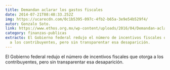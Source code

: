 ```yaml
---
title: Demandan aclarar los gastos fiscales
date: 2014-07-21T08:48:33.252Z
img: https://ucarecdn.com/0c1b5395-097c-4fb2-b65a-3e9e54b529f4/
autor: Gonzalo Soto.
link: https://www.ethos.org.mx/wp-content/uploads/2016/04/Demandan-aclarar-los-gastos-fiscales.pdf
category: finanzas-publicas
extracto: El Gobierno federal redujo el número de incentivos fiscales que otorga
  a los contribuyentes, pero sin transparentar esa desaparición.
---
```

El Gobierno federal redujo el número de incentivos fiscales que otorga a los contribuyentes, pero sin transparentar esa desaparición.